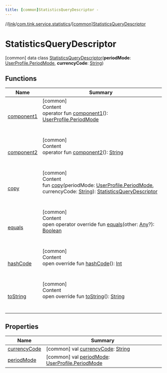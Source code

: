 ```yaml
---
title: [common]StatisticsQueryDescriptor -
---
```

//[link](../../index.md)/[com.tink.service.statistics](../index.md)/[[common]StatisticsQueryDescriptor](index.md)



# StatisticsQueryDescriptor  
 [common] data class [StatisticsQueryDescriptor](index.md)(**periodMode**: [UserProfile.PeriodMode](../../com.tink.model.user/[common]-user-profile/-period-mode/index.md), **currencyCode**: [String](https://kotlinlang.org/api/latest/jvm/stdlib/kotlin/-string/index.html))   


## Functions  
  
|  Name|  Summary| 
|---|---|
| <a name="com.tink.service.statistics/StatisticsQueryDescriptor/component1/#/PointingToDeclaration/"></a>[component1](component1.md)| <a name="com.tink.service.statistics/StatisticsQueryDescriptor/component1/#/PointingToDeclaration/"></a>[common]  <br>Content  <br>operator fun [component1](component1.md)(): [UserProfile.PeriodMode](../../com.tink.model.user/[common]-user-profile/-period-mode/index.md)  <br><br><br>
| <a name="com.tink.service.statistics/StatisticsQueryDescriptor/component2/#/PointingToDeclaration/"></a>[component2](component2.md)| <a name="com.tink.service.statistics/StatisticsQueryDescriptor/component2/#/PointingToDeclaration/"></a>[common]  <br>Content  <br>operator fun [component2](component2.md)(): [String](https://kotlinlang.org/api/latest/jvm/stdlib/kotlin/-string/index.html)  <br><br><br>
| <a name="com.tink.service.statistics/StatisticsQueryDescriptor/copy/#com.tink.model.user.UserProfile.PeriodMode#kotlin.String/PointingToDeclaration/"></a>[copy](copy.md)| <a name="com.tink.service.statistics/StatisticsQueryDescriptor/copy/#com.tink.model.user.UserProfile.PeriodMode#kotlin.String/PointingToDeclaration/"></a>[common]  <br>Content  <br>fun [copy](copy.md)(periodMode: [UserProfile.PeriodMode](../../com.tink.model.user/[common]-user-profile/-period-mode/index.md), currencyCode: [String](https://kotlinlang.org/api/latest/jvm/stdlib/kotlin/-string/index.html)): [StatisticsQueryDescriptor](index.md)  <br><br><br>
| <a name="kotlin/Any/equals/#kotlin.Any?/PointingToDeclaration/"></a>[equals](../../com.tink.service.user/[common]-user-profile-service-impl/index.md#%5Bkotlin%2FAny%2Fequals%2F%23kotlin.Any%3F%2FPointingToDeclaration%2F%5D%2FFunctions%2F1647702525)| <a name="kotlin/Any/equals/#kotlin.Any?/PointingToDeclaration/"></a>[common]  <br>Content  <br>open operator override fun [equals](../../com.tink.service.user/[common]-user-profile-service-impl/index.md#%5Bkotlin%2FAny%2Fequals%2F%23kotlin.Any%3F%2FPointingToDeclaration%2F%5D%2FFunctions%2F1647702525)(other: [Any](https://kotlinlang.org/api/latest/jvm/stdlib/kotlin/-any/index.html)?): [Boolean](https://kotlinlang.org/api/latest/jvm/stdlib/kotlin/-boolean/index.html)  <br><br><br>
| <a name="kotlin/Any/hashCode/#/PointingToDeclaration/"></a>[hashCode](../../com.tink.service.user/[common]-user-profile-service-impl/index.md#%5Bkotlin%2FAny%2FhashCode%2F%23%2FPointingToDeclaration%2F%5D%2FFunctions%2F1647702525)| <a name="kotlin/Any/hashCode/#/PointingToDeclaration/"></a>[common]  <br>Content  <br>open override fun [hashCode](../../com.tink.service.user/[common]-user-profile-service-impl/index.md#%5Bkotlin%2FAny%2FhashCode%2F%23%2FPointingToDeclaration%2F%5D%2FFunctions%2F1647702525)(): [Int](https://kotlinlang.org/api/latest/jvm/stdlib/kotlin/-int/index.html)  <br><br><br>
| <a name="kotlin/Any/toString/#/PointingToDeclaration/"></a>[toString](../../com.tink.service.user/[common]-user-profile-service-impl/index.md#%5Bkotlin%2FAny%2FtoString%2F%23%2FPointingToDeclaration%2F%5D%2FFunctions%2F1647702525)| <a name="kotlin/Any/toString/#/PointingToDeclaration/"></a>[common]  <br>Content  <br>open override fun [toString](../../com.tink.service.user/[common]-user-profile-service-impl/index.md#%5Bkotlin%2FAny%2FtoString%2F%23%2FPointingToDeclaration%2F%5D%2FFunctions%2F1647702525)(): [String](https://kotlinlang.org/api/latest/jvm/stdlib/kotlin/-string/index.html)  <br><br><br>


## Properties  
  
|  Name|  Summary| 
|---|---|
| <a name="com.tink.service.statistics/StatisticsQueryDescriptor/currencyCode/#/PointingToDeclaration/"></a>[currencyCode](currency-code.md)| <a name="com.tink.service.statistics/StatisticsQueryDescriptor/currencyCode/#/PointingToDeclaration/"></a> [common] val [currencyCode](currency-code.md): [String](https://kotlinlang.org/api/latest/jvm/stdlib/kotlin/-string/index.html)   <br>
| <a name="com.tink.service.statistics/StatisticsQueryDescriptor/periodMode/#/PointingToDeclaration/"></a>[periodMode](period-mode.md)| <a name="com.tink.service.statistics/StatisticsQueryDescriptor/periodMode/#/PointingToDeclaration/"></a> [common] val [periodMode](period-mode.md): [UserProfile.PeriodMode](../../com.tink.model.user/[common]-user-profile/-period-mode/index.md)   <br>

